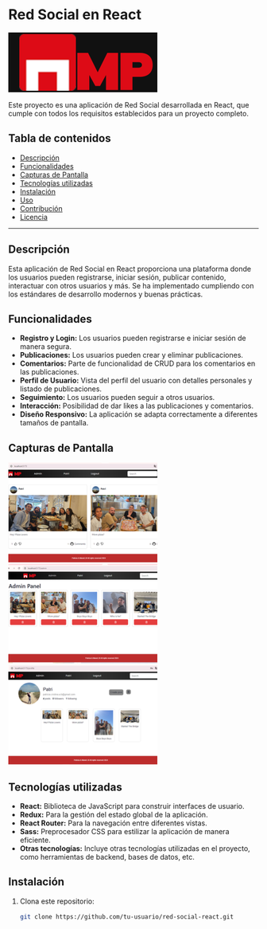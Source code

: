 # Red Social en React

![Logo de la Red Social](public\MP.png)

Este proyecto es una aplicación de Red Social desarrollada en React, que cumple con todos los requisitos establecidos para un proyecto completo.

## Tabla de contenidos

- [Descripción](#descripción)
- [Funcionalidades](#funcionalidades)
- [Capturas de Pantalla](#capturas-de-pantalla)
- [Tecnologías utilizadas](#tecnologías-utilizadas)
- [Instalación](#instalación)
- [Uso](#uso)
- [Contribución](#contribución)
- [Licencia](#licencia)

---

## Descripción

Esta aplicación de Red Social en React proporciona una plataforma donde los usuarios pueden registrarse, iniciar sesión, publicar contenido, interactuar con otros usuarios y más. Se ha implementado cumpliendo con los estándares de desarrollo modernos y buenas prácticas.

## Funcionalidades

- **Registro y Login:** Los usuarios pueden registrarse e iniciar sesión de manera segura.
- **Publicaciones:** Los usuarios pueden crear y eliminar publicaciones.
- **Comentarios:** Parte de funcionalidad de CRUD para los comentarios en las publicaciones.
- **Perfil de Usuario:** Vista del perfil del usuario con detalles personales y listado de publicaciones.
- **Seguimiento:** Los usuarios pueden seguir a otros usuarios.
- **Interacción:** Posibilidad de dar likes a las publicaciones y comentarios.
- **Diseño Responsivo:** La aplicación se adapta correctamente a diferentes tamaños de pantalla.

## Capturas de Pantalla
![Pantallas](\public\captur1.png)
![Pantallas](\public\captur2.png)
![Pantallas](\public\captur3.png)


## Tecnologías utilizadas

- **React:** Biblioteca de JavaScript para construir interfaces de usuario.
- **Redux:** Para la gestión del estado global de la aplicación.
- **React Router:** Para la navegación entre diferentes vistas.
- **Sass:** Preprocesador CSS para estilizar la aplicación de manera eficiente.
- **Otras tecnologías:** Incluye otras tecnologías utilizadas en el proyecto, como herramientas de backend, bases de datos, etc.

## Instalación

1. Clona este repositorio:

   ```bash
   git clone https://github.com/tu-usuario/red-social-react.git
